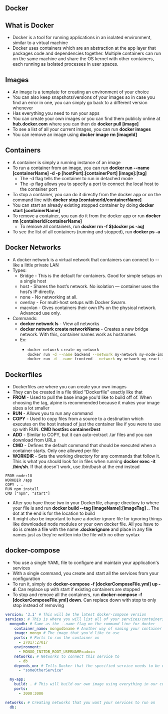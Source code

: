 ## Docker

## What is Docker

- Docker is a tool for running applications in an isolated environment, similar to a virtual machine
- Docker uses containers which are an abstraction at the app layer that packages code and dependencies together. Multiple containers can run on the same machine and share the OS kernel with other containers, each running as isolated processes in user spaces.

## Images

- An image is a template for creating an environment of your choice
- You can also keep snapshots/versions of your images so in case you find an error in one, you can simply go back to a different version whenever
- Has everything you need to run your apps
- You can create your own images or you can find them publicly online at **hub.docker.com** where you can then do **docker pull [image]**
- To see a list of all your current images, you can run **docker images**
- You can remove an image using **docker image rm [imageId]**

## Containers

- A container is simply a running instance of an image
- To run a container from an image, you can run **docker run --name [containerName] -d -p [hostPort]:[containerPort] [image]:[tag]**
  - The -d flag tells the container to run in detached mode
  - The -p flag allows you to specify a port to connect the local host to the container port
- To stop a container, you can do it directly from the docker app or on the command line with **docker stop [containerId/containerName]**
- You can start an already existing stopped container by doing **docker start [containerName]**
- To remove a container, you can do it from the docker app or run **docker rm [containerId/containerName]**
  - To remove all containers, run **docker rm -f $(docker ps -aq)**
- To see the list of all containers (running and stopped), run **docker ps -a**

## Docker Networks

- A docker network is a virtual network that containers can connect to -- like a little private LAN
- Types:
  - Bridge - This is the default for containers. Good for simple setups on a single host
  - host -	Shares the host’s network. No isolation — container uses the host’s IP directly.
  - none -	No networking at all.
  - overlay	- For multi-host setups with Docker Swarm.
  - macvlan	- Gives containers their own IPs on the physical network. Advanced use only.
- Commands:
  - **docker network ls** - View all networks
  - **docker network create networkName** - Creates a new bridge network. With this, container names work as hostnames
  - Ex:
    - ```bash
      docker network create my-network
      docker run -d --name backend --network my-network my-node-image # Run a backend
      docker run -d --name frontend --network my-network my-react-image # Run a frontend

## Dockerfiles

- Dockerfiles are where you can create your own images
- They can be created in a file titled "Dockerfile" exactly like that
- **FROM** - Used to pull the base image you'd like to build off of. When choosing the tag, alpine is recommended because it makes your image sizes a lot smaller
- **RUN** - Allows you to run any command
- **COPY** - Used to copy files from a source to a destination which executes on the host instead of just the container like if you were to use cp with RUN. **CMD hostSrc containerDest**
- **ADD** - Similar to COPY, but it can auto-extract .tar files and you can download from URLs
- **CMD** - Defines the default command that should be executed when a container starts. Only one allowed per file
- **WORKDIR** - Sets the working directory for any commands that follow it. This is what you should look for in files when running **docker exec -it <container-name> /bin/sh**. If that doesn't work, use /bin/bash at the end instead
```
FROM node:18
WORKDIR /app
COPY . .
RUN npm install
CMD ["npm", "start"]
``` 
- After you have those two in your Dockerfile, change directory to where your file is and run **docker build --tag [imageName]:[imageTag] .**. The dot at the end is for the location to build
- It might also be important to have a docker ignore file for ignoring things like downloaded node modules or your own docker file. All you have to do is create a file with the name **.dockerignore** and place in any file names just as they're written into the file with no other syntax

## docker-compose

- You use a single YAML file to configure and maintain your application's services
- With a single command, you create and start all the services from your configuration
- To run it, simply do **docker-compose -f [dockerComposeFile.yml] up -d**. Can replace up with start if existing containers are stopped
- To stop and remove all the containers, run **docker-compose -f [dockerComposeFile.yml] down**. Can replace down with stop to only stop instead of removing
```yaml
version: '3.1' # This will be the latest docker-compose version
services: # This is where you will list all of your services/containers that you want to run
  mongodb: # Same as the --name flag on the command line for docker
    container_name: mongodbname # Another way of naming your container
    image: mongo # The image that you'd like to use
    ports: # Ports to run the container on
      - 27017:27017
    environment:
      - MONGO_INITDB_ROOT_USERNAME=admin
    networks: # Networks to connect this service to
      - db 
    depends_on: # Tells Docker that the specified service needs to be up and running before this one starts
      - "someOtherService"

  my-app:
    build: . # This will build our own image using everything in our current directory (The dot ".")
    ports:
      - 3000:3000

networks: # Creating networks that you want your services to run on
  db:
```





